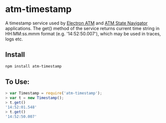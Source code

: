 # atm-timestamp

A timestamp service used by [Electron ATM](https://github.com/timgabets/electron-atm) and [ATM State Navigator](https://github.com/timgabets/states-navigator) applications. The get() method of the service returns current time string in HH:MM:ss.mmm format (e.g. '14:52:50.007'), which may be used in traces, logs etc.

## Install
```bash
npm install atm-timestamp
```

## To Use:

```javascript
> var Timestamp = require('atm-timestamp');
> var t = new Timestamp();
> t.get()
'14:52:01.548'
> t.get()
'14:52:50.007'
```
